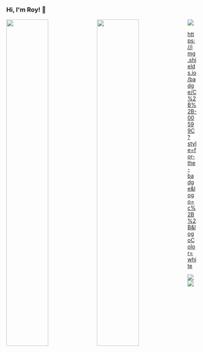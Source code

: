### Hi, I'm Roy! 👋

<img align='left' width='47%' src="https://github-readme-stats.vercel.app/api?username=roychon&show_icons=true&theme=radical" />

<img align="left" width='47%' src="https://github-readme-stats.vercel.app/api/top-langs/?username=roychon&hide_progress=false&layout=compact"/>

<img src="https://img.shields.io/badge/c-%2300599C.svg?style=for-the-badge&logo=c&logoColor=white)](https://img.shields.io/badge/c%23-%23239120.svg?style=for-the-badge&logo=c-sharp&logoColor=white](https://img.shields.io/badge/C-00599C?style=for-the-badge&logo=c&logoColor=white"/>

https://img.shields.io/badge/C%2B%2B-00599C?style=for-the-badge&logo=c%2B%2B&logoColor=white

<img src="https://img.shields.io/badge/c-%2300599C.svg?style=for-the-badge&logo=c&logoColor=white)](https://img.shields.io/badge/c%23-%23239120.svg?style=for-the-badge&logo=c-sharp&logoColor=white](https://img.shields.io/badge/C-00599C?style=for-the-badge&logo=c&logoColor=white"/>

<img src="https://img.shields.io/badge/c-%2300599C.svg?style=for-the-badge&logo=c&logoColor=white)](https://img.shields.io/badge/c%23-%23239120.svg?style=for-the-badge&logo=c-sharp&logoColor=white](https://img.shields.io/badge/C-00599C?style=for-the-badge&logo=c&logoColor=white"/>
